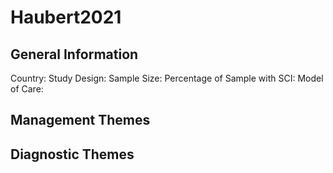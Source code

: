 # Haubert2021

## General Information
Country: 
Study Design: 
Sample Size: 
Percentage of Sample with SCI:
Model of Care: 

## Management Themes


## Diagnostic Themes
